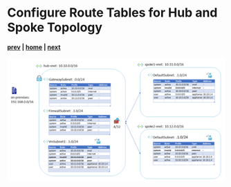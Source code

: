 # Configure Route Tables for Hub and Spoke Topology

#### [prev](./23.md) | [home](../welcome.md) | [next](./25.md)

![slide 24](/png/configure-route-tables-for-hub-and-spoke-topology/24.png)
